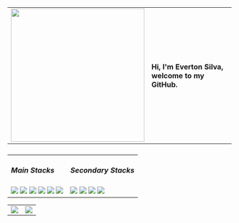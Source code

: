 <table>
<tr>
<td style="width: 40%">
<img src="https://imgur.com/SUMpzEU.png" width="300"/>
</td>
<td width="100%">
<h4>Hi, I'm Everton Silva, welcome to my GitHub.</h4>
</td>
</tr>
</table>
<table style="display: flex; align-items: center">
  <tr>
    <td>
  <div>
  <h5>Main Stacks</h5>
  <img height:"3em" src="https://img.shields.io/badge/JavaScript-323330?style=for-the-badge&logo=javascript&logoColor=F7DF1E"/> 
  <img height:"3em" src="https://img.shields.io/badge/Tailwind_CSS-38B2AC?style=for-the-badge&logo=tailwind-css&logoColor=white"/> 
  <img height:"3em" src="https://img.shields.io/badge/next.js-000000?style=for-the-badge&logo=nextdotjs&logoColor=white"/> 
  <img height:"3em" src="https://img.shields.io/badge/TypeScript-007ACC?style=for-the-badge&logo=typescript&logoColor=white"/> 
  <img height:"3em" src="https://img.shields.io/badge/Node-007ACC?style=for-the-badge&logo=nodedotjs&logoColor=white"/> 
  <img height:"3em" src="https://img.shields.io/badge/AWS-%23FF9900.svg?style=for-the-badge&logo=amazon-web-services&logoColor=white"
 </div>
    </td>
<td>
 <div>
   <h5>Secondary Stacks</h5>
  <img height:"3em" src="https://img.shields.io/badge/.NET-512BD4?style=for-the-badge&logo=dotnet&logoColor=white"/> 
  <img height:"3em" src="https://img.shields.io/badge/Docker-2496ED?style=for-the-badge&logo=docker&logoColor=fff"/> 
  <img height:"3em" src="https://img.shields.io/badge/Php-007ACC?style=for-the-badge&logo=php&logoColor=white"/> 
  <img height:"3em" src="https://img.shields.io/badge/Vite-B73BFE?style=for-the-badge&logo=vite&logoColor=FFD62E"/>
 </div>
    </td>
  </tr>
</table>
<table>
  <tr>
    <td>
      <img src="https://github-readme-stats.vercel.app/api?username=evertonrocha2&show_icons=true&theme=radical"/>
    </td>
    <td>
      <img src="https://github-readme-stats.vercel.app/api/top-langs/?username=evertonrocha2&layout=compact&theme=radical"/>
    </td>
  </tr>
</table>

